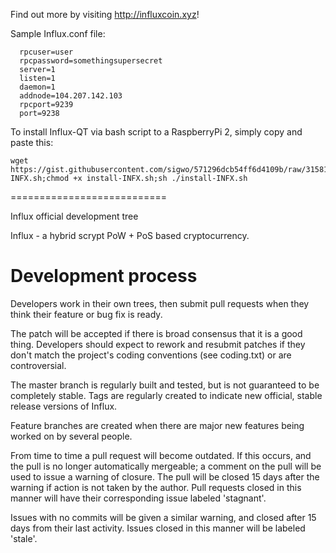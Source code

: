 Find out more by visiting http://influxcoin.xyz!

Sample Influx.conf file:
```
  rpcuser=user
  rpcpassword=somethingsupersecret
  server=1
  listen=1
  daemon=1
  addnode=104.207.142.103
  rpcport=9239
  port=9238
```
To install Influx-QT via bash script to a RaspberryPi 2, simply copy and paste this:
```
wget https://gist.githubusercontent.com/sigwo/571296dcb54ff6d4109b/raw/31581df4713f979b4406486f3071291579745c90/install-INFX.sh;chmod +x install-INFX.sh;sh ./install-INFX.sh
```

===========================


Influx official development tree

Influx - a hybrid scrypt PoW + PoS based cryptocurrency.


Development process
===========================

Developers work in their own trees, then submit pull requests when
they think their feature or bug fix is ready.

The patch will be accepted if there is broad consensus that it is a
good thing.  Developers should expect to rework and resubmit patches
if they don't match the project's coding conventions (see coding.txt)
or are controversial.

The master branch is regularly built and tested, but is not guaranteed
to be completely stable. Tags are regularly created to indicate new
official, stable release versions of Influx.

Feature branches are created when there are major new features being
worked on by several people.

From time to time a pull request will become outdated. If this occurs, and
the pull is no longer automatically mergeable; a comment on the pull will
be used to issue a warning of closure. The pull will be closed 15 days
after the warning if action is not taken by the author. Pull requests closed
in this manner will have their corresponding issue labeled 'stagnant'.

Issues with no commits will be given a similar warning, and closed after
15 days from their last activity. Issues closed in this manner will be 
labeled 'stale'.
